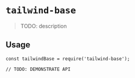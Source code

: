 # `tailwind-base`

> TODO: description

## Usage

```
const tailwindBase = require('tailwind-base');

// TODO: DEMONSTRATE API
```
